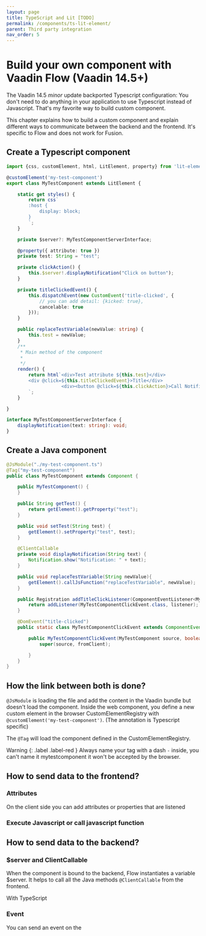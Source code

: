 ```yaml
---
layout: page
title: TypeScript and Lit [TODO]
permalink: /components/ts-lit-element/
parent: Third party integration
nav_order: 5
---
```


# Build your own component with Vaadin Flow (Vaadin 14.5+)

The Vaadin 14.5 *minor* update backported Typescript configuration: You don't need to do anything in your application to use Typescript instead of Javascript.
That's my favorite way to build custom component.

This chapter explains how to build a custom component and explain different ways to communicate between the backend and the frontend.
It's specific to Flow and does not work for Fusion.

## Create a Typescript component
```ts
import {css, customElement, html, LitElement, property} from 'lit-element';

@customElement('my-test-component')
export class MyTestComponent extends LitElement {

    static get styles() {
        return css`
        :host {
            display: block;
        }
        `;
    }

    private $server?: MyTestComponentServerInterface;

    @property({ attribute: true })
    private test: String = "test";

    private clickAction() {
        this.$server!.displayNotification("Click on button");
    }

    private titleClickedEvent() {
        this.dispatchEvent(new CustomEvent('title-clicked', {
            // you can add detail: {kicked: true},
            cancelable: true
        }));
    }

    public replaceTestVariable(newValue: string) {
        this.test = newValue;
    }
    /**
     * Main method of the component
     *
     */
    render() {
        return html`<div>Test attribute ${this.test}</div>
        <div @click=${this.titleClickedEvent}>Title</div>
                    <div><button @click=${this.clickAction}>Call Notification</button></div>
        `;
    }

}

interface MyTestComponentServerInterface {
    displayNotification(text: string): void;
}

```

## Create a Java component
```java
@JsModule("./my-test-component.ts")
@Tag("my-test-component")
public class MyTestComponent extends Component {

    public MyTestComponent() {
    }

    public String getTest() {
        return getElement().getProperty("test");
    }

    public void setTest(String test) {
        getElement().setProperty("test", test);
    }

    @ClientCallable
    private void displayNotification(String text) {
        Notification.show("Notification: " + text);
    }

    public void replaceTestVariable(String newValue){
        getElement().callJsFunction("replaceTestVariable", newValue);
    }

    public Registration addTitleClickListener(ComponentEventListener<MyTestComponentClickEvent> listener) {
        return addListener(MyTestComponentClickEvent.class, listener);
    }

    @DomEvent("title-clicked")
    public static class MyTestComponentClickEvent extends ComponentEvent<MyTestComponent> {

        public MyTestComponentClickEvent(MyTestComponent source, boolean fromClient) {
            super(source, fromClient);

        }
    }
}
```

## How the link between both is done?

`@JsModule` is loading the file and add the content in the Vaadin bundle but doesn't load the component.
Inside the web component, you define a new custom element in the browser CustomElementRegistry with `@customElement('my-test-component')`. (The annotation is Typescript specific)

The `@Tag` will load the component defined in the CustomElementRegistry. 

Warning
{: .label .label-red }
Always name your tag with a dash `-` inside, you can't name it mytestcomponent it won't be accepted by the browser.

## How to send data to the frontend?

###  Attributes

On the client side you can add attributes or properties that are listened 

###  Execute Javascript or call javascript function


## How to send data to the backend?

###  $server and ClientCallable

When the component is bound to the backend, Flow instantiates a variable $server. It helps to call all the Java methods `@ClientCallable` from the frontend.

With TypeScript 


###  Event

You can send an event on the 
